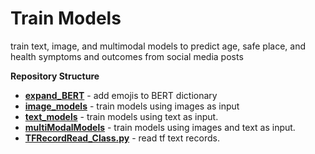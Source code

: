 # Train Models
train text, image, and multimodal models to predict age, safe place, and health symptoms and outcomes from social media posts

**Repository Structure** <br>

- **[expand_BERT](https://github.com/larkinandy/ChildrensHealthSocialMediaASP3IRE/tree/main/deep_learning/train_models/expand_BERT)** - add emojis to BERT dictionary <br>
- **[image_models](https://github.com/larkinandy/ChildrensHealthSocialMediaASP3IRE/tree/main/deep_learning/train_models/imageModels)** - train models using images as input <br>
- **[text_models](https://github.com/larkinandy/ChildrensHealthSocialMediaASP3IRE/tree/main/deep_learning/train_models/textModels)** - train models using text as input. <br>
- **[multiModalModels](https://github.com/larkinandy/ChildrensHealthSocialMediaASP3IRE/tree/main/deep_learning/train_models/multiModalModels)** - train models using images and text as input. <br>
- **[TFRecordRead_Class.py](https://github.com/larkinandy/ChildrensHealthSocialMediaASP3IRE/blob/main/deep_learning/train_models/TFRecordRead_Class.py)** - read tf text records. <br> 

